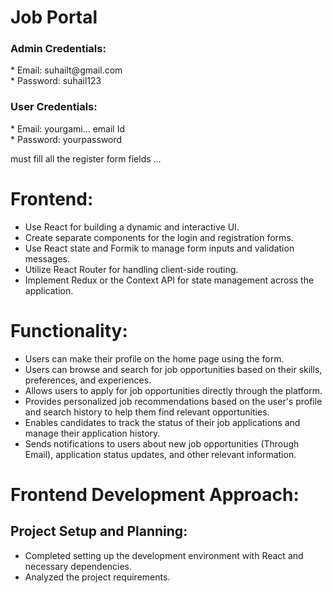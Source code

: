<h1>Job Portal</h1>

<h3>Admin Credentials:</h3>
   *  Email: suhailt@gmail.com <br>
   *  Password: suhail123

<h3>User Credentials:</h3>
   *  Email: yourgami... email Id <br>
   *  Password: yourpassword

must fill all the register form fields ...

<h1>Frontend:</h1>

  *  Use React for building a dynamic and interactive UI.<br>
  *  Create separate components for the login and registration forms.<br>
  *  Use React state and Formik to manage form inputs and validation messages.<br>
  *  Utilize React Router for handling client-side routing.<br>
  *  Implement Redux or the Context API for state management across the application.<br>

  <h1>Functionality:</h1>

  *  Users can make their profile on the home page using the form.<br>
  *  Users can browse and search for job opportunities based on their skills, preferences, and experiences.<br>
  *  Allows users to apply for job opportunities directly through the platform.<br>
  *  Provides personalized job recommendations based on the user's profile and search history to help them find relevant opportunities.<br>
  *  Enables candidates to track the status of their job applications and manage their application history.<br>
  *  Sends notifications to users about new job opportunities (Through Email), application status updates, and other relevant information.<br>

  <h1>Frontend Development Approach:</h1>

  <h2>Project Setup and Planning:</h2>

   *  Completed setting up the development environment with React and necessary dependencies.
   *  Analyzed the project requirements.




